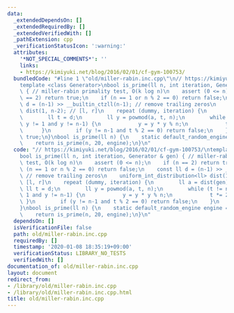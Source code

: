 ```yaml
---
data:
  _extendedDependsOn: []
  _extendedRequiredBy: []
  _extendedVerifiedWith: []
  _pathExtension: cpp
  _verificationStatusIcon: ':warning:'
  attributes:
    '*NOT_SPECIAL_COMMENTS*': ''
    links:
    - https://kimiyuki.net/blog/2016/02/01/cf-gym-100753/
  bundledCode: "#line 1 \"old/miller-rabin.inc.cpp\"\n// https://kimiyuki.net/blog/2016/02/01/cf-gym-100753/\n\
    template <class Generator>\nbool is_prime(ll n, int iteration, Generator & gen)\
    \ { // miller-rabin primality test, O(k log n)\n    assert (0 <= n);\n    if (n\
    \ == 2) return true;\n    if (n == 1 or n % 2 == 0) return false;\n    const ll\
    \ d = (n-1) >> __builtin_ctzll(n-1); // remove trailing zeros\n    uniform_int_distribution<ll>\
    \ dist(1, n-2); // [l, r]\n    repeat (dummy, iteration) {\n        ll a = dist(gen);\n\
    \        ll t = d;\n        ll y = powmod(a, t, n);\n        while (t != n-1 and\
    \ y != 1 and y != n-1) {\n            y = y * y % n;\n            t *= 2;\n  \
    \      }\n        if (y != n-1 and t % 2 == 0) return false;\n    }\n    return\
    \ true;\n}\nbool is_prime(ll n) {\n    static default_random_engine engine = default_random_engine(random_device()());\n\
    \    return is_prime(n, 20, engine);\n}\n"
  code: "// https://kimiyuki.net/blog/2016/02/01/cf-gym-100753/\ntemplate <class Generator>\n\
    bool is_prime(ll n, int iteration, Generator & gen) { // miller-rabin primality\
    \ test, O(k log n)\n    assert (0 <= n);\n    if (n == 2) return true;\n    if\
    \ (n == 1 or n % 2 == 0) return false;\n    const ll d = (n-1) >> __builtin_ctzll(n-1);\
    \ // remove trailing zeros\n    uniform_int_distribution<ll> dist(1, n-2); //\
    \ [l, r]\n    repeat (dummy, iteration) {\n        ll a = dist(gen);\n       \
    \ ll t = d;\n        ll y = powmod(a, t, n);\n        while (t != n-1 and y !=\
    \ 1 and y != n-1) {\n            y = y * y % n;\n            t *= 2;\n       \
    \ }\n        if (y != n-1 and t % 2 == 0) return false;\n    }\n    return true;\n\
    }\nbool is_prime(ll n) {\n    static default_random_engine engine = default_random_engine(random_device()());\n\
    \    return is_prime(n, 20, engine);\n}\n"
  dependsOn: []
  isVerificationFile: false
  path: old/miller-rabin.inc.cpp
  requiredBy: []
  timestamp: '2020-01-08 18:35:19+09:00'
  verificationStatus: LIBRARY_NO_TESTS
  verifiedWith: []
documentation_of: old/miller-rabin.inc.cpp
layout: document
redirect_from:
- /library/old/miller-rabin.inc.cpp
- /library/old/miller-rabin.inc.cpp.html
title: old/miller-rabin.inc.cpp
---
```

